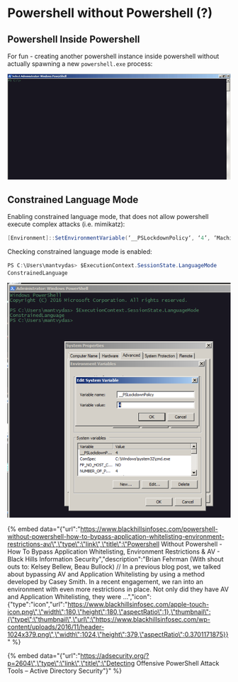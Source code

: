 # Powershell without Powershell \(?\)

## Powershell Inside Powershell

For fun - creating another powershell instance inside powershell without actually spawning a new `powershell.exe` process:

![](../.gitbook/assets/ps-invoke.gif)

## Constrained Language Mode

Enabling constrained language mode, that does not allow powershell execute complex attacks \(i.e. mimikatz\):

```csharp
[Environment]::SetEnvironmentVariable(‘__PSLockdownPolicy‘, ‘4’, ‘Machine‘)
```

Checking constrained language mode is enabled:

```csharp
PS C:\Users\mantvydas> $ExecutionContext.SessionState.LanguageMode
ConstrainedLanguage
```

![](../.gitbook/assets/ps-constrained.png)



{% embed data="{\"url\":\"https://www.blackhillsinfosec.com/powershell-without-powershell-how-to-bypass-application-whitelisting-environment-restrictions-av/\",\"type\":\"link\",\"title\":\"Powershell Without Powershell - How To Bypass Application Whitelisting, Environment Restrictions & AV - Black Hills Information Security\",\"description\":\"Brian Fehrman \(With shout outs to: Kelsey Bellew, Beau Bullock\) // In a previous blog post, we talked about bypassing AV and Application Whitelisting by using a method developed by Casey Smith. In a recent engagement, we ran into an environment with even more restrictions in place. Not only did they have AV and Application Whitelisting, they were …\",\"icon\":{\"type\":\"icon\",\"url\":\"https://www.blackhillsinfosec.com/apple-touch-icon.png\",\"width\":180,\"height\":180,\"aspectRatio\":1},\"thumbnail\":{\"type\":\"thumbnail\",\"url\":\"https://www.blackhillsinfosec.com/wp-content/uploads/2016/11/header-1024x379.png\",\"width\":1024,\"height\":379,\"aspectRatio\":0.3701171875}}" %}

{% embed data="{\"url\":\"https://adsecurity.org/?p=2604\",\"type\":\"link\",\"title\":\"Detecting Offensive PowerShell Attack Tools – Active Directory Security\"}" %}

